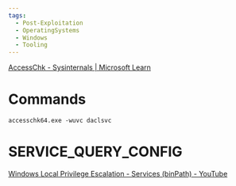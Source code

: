 ```yaml
---
tags:
  - Post-Exploitation
  - OperatingSystems
  - Windows
  - Tooling
---
```


[AccessChk - Sysinternals | Microsoft Learn](https://learn.microsoft.com/en-us/sysinternals/downloads/accesschk)


# Commands

```
accesschk64.exe -wuvc daclsvc
```



# SERVICE_QUERY_CONFIG

[Windows Local Privilege Escalation - Services (binPath) - YouTube](https://www.youtube.com/watch?v=7KjCTmSb1PM&list=PLjG9EfEtwbvIrGFTx4XctK8IxkUJkAEqP&index=2)

